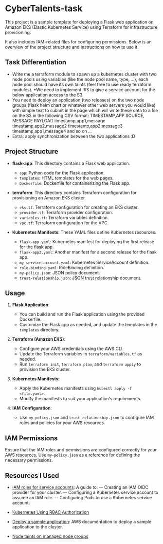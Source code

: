 # CyberTalents-task

This project is a sample template for deploying a Flask web application on Amazon EKS (Elastic Kubernetes Service) using Terraform for infrastructure provisioning. 

It also includes IAM-related files for configuring permissions. Below is an overview of the project structure and instructions on how to use it.

## Task Differentiation

* Write me a terraform module to spawn up a kubernetes cluster with two node pools using variables (like the node pool name, type, ...), each node pool should have its own taints (feel free to use ready terraform modules).
*We need to implement IRS to give a service account for the below application access to the S3.
* You need to deploy an application (two releases) on the two node groups (flask helm chart or whatever other web servers you would like) with simple text to submit in the page which will write these data to a file on the S3 in the following CSV format:
TIMESTAMP,APP SOURCE, MESSAGE PAYLOAD timestamp,app1,message timestamp,app2,message2
timestamp,app2,message3
timestamp,app1,message4
and so on ...
* Extra: apply synchronization between the two applications :D

## Project Structure

- **flask-app**: This directory contains a Flask web application.
  - `app`: Python code for the Flask application.
  - `templates`: HTML templates for the web pages.
  - `Dockerfile`: Dockerfile for containerizing the Flask app.

- **terraform**: This directory contains Terraform configuration for provisioning an Amazon EKS cluster.
  - `eks.tf`: Terraform configuration for creating an EKS cluster.
  - `provider.tf`: Terraform provider configuration.
  - `variables.tf`: Terraform variables definition.
  - `vpc.tf`: Terraform configuration for the VPC.

- **Kubernetes Manifests**: These YAML files define Kubernetes resources.
  - `flask-app.yaml`: Kubernetes manifest for deploying the first release for the flask app.
  - `flask-app2.yaml`: Another manifest for a  second release for the flask app.
  - `my-service-account.yaml`: Kubernetes ServiceAccount definition.
  - `role-binding.yaml`: RoleBinding definition.
  - `my-policy.json`: JSON policy document.
  - `trust-relationship.json`: JSON trust relationship document.

## Usage

1. **Flask Application**:
   - You can build and run the Flask application using the provided Dockerfile.
   - Customize the Flask app as needed, and update the templates in the `templates` directory.

2. **Terraform (Amazon EKS)**:
   - Configure your AWS credentials using the AWS CLI.
   - Update the Terraform variables in `terraform/variables.tf` as needed.
   - Run `terraform init`, `terraform plan`, and `terraform apply` to provision the EKS cluster.

3. **Kubernetes Manifests**:
   - Apply the Kubernetes manifests using `kubectl apply -f <file.yaml>`.
   - Modify the manifests to suit your application's requirements.

4. **IAM Configuration**:
   - Use `my-policy.json` and `trust-relationship.json` to configure IAM roles and policies for your AWS resources.

## IAM Permissions

Ensure that the IAM roles and permissions are configured correctly for your AWS resources. Use `my-policy.json` as a reference for defining the necessary permissions.

## Resources I Used

- [IAM roles for service accounts](https://docs.aws.amazon.com/eks/latest/userguide/iam-roles-for-service-accounts.html/): A guide to:
-- Creating an IAM OIDC provider for your cluster.
-- Configuring a Kubernetes service account to assume an IAM role.
-- Configuring Pods to use a Kubernetes service account.

- [Kubernetes Using RBAC Authorization](https://kubernetes.io/docs/reference/access-authn-authz/rbac/)
- [Deploy a sample application](https://aws.amazon.com/eks/): AWS documentation to deploy a sample application to the cluster.
- [Node taints on managed node groups](https://docs.aws.amazon.com/eks/latest/userguide/node-taints-managed-node-groups.html)
